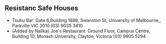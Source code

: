 
Resistanc Safe Houses
----

* Tsubu Bar: Gate 6,Building 1888, Swanston St, University of Melbourne,,
  Parkville VIC 3010 (03) 9035 3410
* (Added by Nalika) Joe's Restaurant: Ground Floor, Campus Centre, Building 10, Monash University,
  Clayton, Victoria (03) 9905 5294
